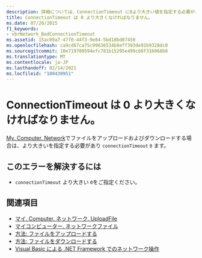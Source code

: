 ```yaml
---
description: 詳細については、ConnectionTimeout に0より大きい値を指定する必要があります。
title: ConnectionTimeout は 0 より大きくなければなりません。
ms.date: 07/20/2015
f1_keywords:
- vbrNetwork_BadConnectionTimeout
ms.assetid: 15ac09a7-47f0-44f3-9e84-5bd10bd07450
ms.openlocfilehash: ca9cd67ca75c99636534b8eff393de91b9328dc0
ms.sourcegitcommit: 10e719780594efc781b15295e499c66f316068b8
ms.translationtype: MT
ms.contentlocale: ja-JP
ms.lasthandoff: 02/14/2021
ms.locfileid: "100430951"
---
```

# <a name="the-connectiontimeout-must-be-greater-than-0"></a>ConnectionTimeout は 0 より大きくなければなりません。

[My. Computer. Network](xref:Microsoft.VisualBasic.Devices.Network)でファイルをアップロードおよびダウンロードする場合は、より大きいを指定する必要があり `connectionTimeout` `0` ます。  
  
## <a name="to-correct-this-error"></a>このエラーを解決するには  
  
- `connectionTimeout` より大きい `0`をご指定ください。  
  
## <a name="see-also"></a>関連項目

- [マイ. Computer. ネットワーク. UploadFile](xref:Microsoft.VisualBasic.Devices.Network.UploadFile%2A)
- [マイコンピューター. ネットワークファイル](xref:Microsoft.VisualBasic.Devices.Network.DownloadFile%2A)
- [方法: ファイルをアップロードする](../developing-apps/programming/computer-resources/how-to-upload-a-file.md)
- [方法: ファイルをダウンロードする](../developing-apps/programming/computer-resources/how-to-download-a-file.md)
- [Visual Basic による .NET Framework でのネットワーク操作](/previous-versions/visualstudio/visual-studio-2010/ms172756(v=vs.100))
